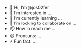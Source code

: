 - 👋 Hi, I’m @jos02fer
- 👀 I’m interested in ...
- 🌱 I’m currently learning ...
- 💞️ I’m looking to collaborate on ...
- 📫 How to reach me ...
- 😄 Pronouns: ...
- ⚡ Fun fact: ...

<!---
jos02fer/jos02fer is a ✨ special ✨ repository because its `README.md` (this file) appears on your GitHub profile.
You can click the Preview link to take a look at your changes.
--->
